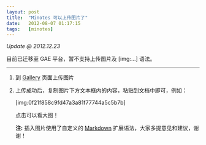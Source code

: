 ```yaml
---
layout: post
title:  "Minotes 可以上传图片了"
date:   2012-08-07 01:17:15
tags:   [minotes]
---
```



*Update @ 2012.12.23*

目前已迁移至 GAE 平台，暂不支持上传图片及 [img:...] 语法。

-------------

1. 到 [Gallery](/gallery) 页面上传图片
1. 上传成功后，复制图片下方文本框内的内容，粘贴到文档中即可，例如：

    [img:0f21f858c9fd47a3a81f77744a5c5b7b]

    点击可以看大图！

    **注:** 插入图片使用了自定义的 [Markdown](http://daringfireball.net/projects/markdown/basics/) 扩展语法，大家多提意见和建议，谢谢！
